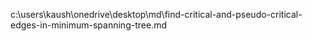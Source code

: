 c:\users\kaush\onedrive\desktop\md\find-critical-and-pseudo-critical-edges-in-minimum-spanning-tree.md
